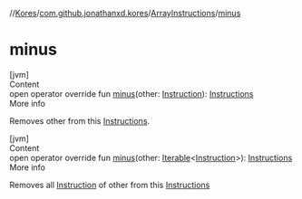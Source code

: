 //[Kores](../../index.md)/[com.github.jonathanxd.kores](../index.md)/[ArrayInstructions](index.md)/[minus](minus.md)



# minus  
[jvm]  
Content  
open operator override fun [minus](minus.md)(other: [Instruction](../-instruction/index.md)): [Instructions](../-instructions/index.md)  
More info  


Removes other from this [Instructions](../-instructions/index.md).

  


[jvm]  
Content  
open operator override fun [minus](minus.md)(other: [Iterable](https://kotlinlang.org/api/latest/jvm/stdlib/kotlin.collections/-iterable/index.html)<[Instruction](../-instruction/index.md)>): [Instructions](../-instructions/index.md)  
More info  


Removes all [Instruction](../-instruction/index.md) of other from this [Instructions](../-instructions/index.md)

  



